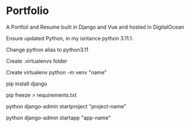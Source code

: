# Portfolio
A Portfoil and Resume built in Django and Vue and hosted in DigitalOcean

Ensure updated Python, in my isntance python 3.11.1.

Change python alias to python3.11

Create .virtualenvs folder

Create virtualenv python -m venv "name"

pip install django

pip freeze > requirements.txt

python django-admin startproject "project-name"

python django-admin startapp "app-name"
